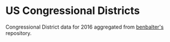 # US Congressional Districts

Congressional District data for 2016 aggregated from [benbalter's](https://github.com/benbalter/congressional-districts) repository.